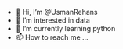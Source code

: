 - 👋 Hi, I’m @UsmanRehans
- 👀 I’m interested in data
- 🌱 I’m currently learning python
- 📫 How to reach me ...

<!---
UsmanRehans/UsmanRehans is a ✨ special ✨ repository because its `README.md` (this file) appears on your GitHub profile.
You can click the Preview link to take a look at your changes.
--->
